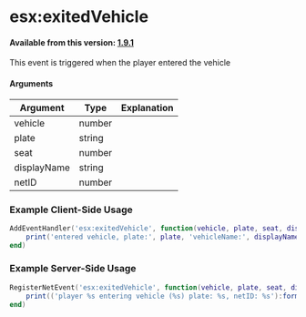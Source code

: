 # esx:exitedVehicle

#### Available from this version: [1.9.1](https://github.com/esx-framework/esx_core/releases/tag/1.9.1)

This event is triggered when the player entered the vehicle

#### Arguments

| Argument    | Type   | Explanation |
| ----------- | ------ | ----------- |
| vehicle     | number |             |
| plate       | string |             |
| seat        | number |             |
| displayName | string |             |
| netID       | number |             |

### Example Client-Side Usage

```lua
AddEventHandler('esx:exitedVehicle', function(vehicle, plate, seat, displayName, netID)
	print('entered vehicle, plate:', plate, 'vehicleName:', displayName)
end)
```

### Example Server-Side Usage

```lua
RegisterNetEvent('esx:exitedVehicle', function(vehicle, plate, seat, displayName, netID)
	print(('player %s entering vehicle (%s) plate: %s, netID: %s'):format(GetPlayerName(source), displayName, plate, netID))
end)
```
